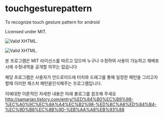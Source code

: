 touchgesturepattern
===================

To recognize touch gesture pattern for android

Licensed under MIT.


![Valid XHTML](http://cfile4.uf.tistory.com/image/214BA9445149BDE3089852).

![Valid XHTML](http://cfile26.uf.tistory.com/image/24609A395149C5EA12817B).

본 프로그램은 MIT 라이선스를 따르고 있으며 누구나 수정하여 사용이 가능하고 재배포 시에 수정내역을 공개할 의무는 없습니다

해당 프로그램은 사용자가 안드로이드에 터치와 드래그를 통해 일정한 패턴을 
그리고자 할때 이러한 제스처 패턴을인식해주는 프로그램입니다.

이에대한 이론적인 자세한 내용은 아래 블로그를 참조해 주세요
http://samarian.tistory.com/entry/%ED%84%B0%EC%B9%98-%EC%A0%9C%EC%8A%A4%EC%B2%98-%ED%8C%A8%ED%84%B4-%EC%9D%B8%EC%8B%9D-%EB%AA%A8%EB%93%88


